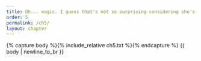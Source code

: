 ```yaml
---
title: Oh... magic. I guess that's not so surprising considering she's an elf and all. 
order: 5
permalink: /ch5/
layout: chapter
---
```


{% capture body %}{% include_relative ch5.txt %}{% endcapture %}
{{ body | newline_to_br }}
